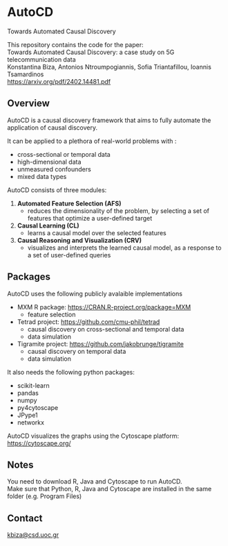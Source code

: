 # AutoCD
Towards Automated Causal Discovery

This repository contains the code for the paper:\
Towards Automated Causal Discovery: a case study on 5G telecommunication data\
Konstantina Biza, Antonios Ntroumpogiannis, Sofia Triantafillou, Ioannis Tsamardinos\
https://arxiv.org/pdf/2402.14481.pdf


## Overview
AutoCD is a causal discovery framework that aims to fully automate the application of causal discovery.

It can be applied to a plethora of real-world problems with :
* cross-sectional or temporal data
* high-dimensional data
* unmeasured confounders
* mixed data types

AutoCD consists of three modules:
1. **Automated Feature Selection (AFS)**
      - reduces the dimensionality of the problem, by selecting a set of features that optimize a user-defined target
2. **Causal Learning (CL)**
      - learns a causal model over the selected features
3. **Causal Reasoning and Visualization (CRV)**
      - visualizes and interprets the learned causal model, as a response to a set of user-defined queries 

## Packages
AutoCD uses the following publicly avalaible implementations
* MXM R package: https://CRAN.R-project.org/package=MXM 
  - feature selection
* Tetrad project: https://github.com/cmu-phil/tetrad
  - causal discovery on cross-sectional and temporal data
  - data simulation
* Tigramite project: https://github.com/jakobrunge/tigramite
  - causal discovery on temporal data
  - data simulation

It also needs the following python packages:
* scikit-learn
* pandas
* numpy
* py4cytoscape
* JPype1
* networkx

AutoCD visualizes the graphs using the Cytoscape platform: https://cytoscape.org/

## Notes
You need to download R, Java and Cytoscape to run AutoCD.\
Make sure that Python, R, Java and Cytoscape are installed in the same folder (e.g. Program Files)


## Contact
kbiza@csd.uoc.gr
